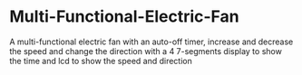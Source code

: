 # Multi-Functional-Electric-Fan
A multi-functional electric fan with an auto-off timer, increase and decrease the speed and change the direction with a 4 7-segments display to show the time and lcd to show the speed and direction
